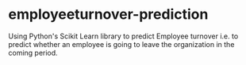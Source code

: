 # employeeturnover-prediction
Using Python's Scikit Learn library to predict Employee turnover i.e. to predict whether an employee is going to leave the organization in the coming period.
